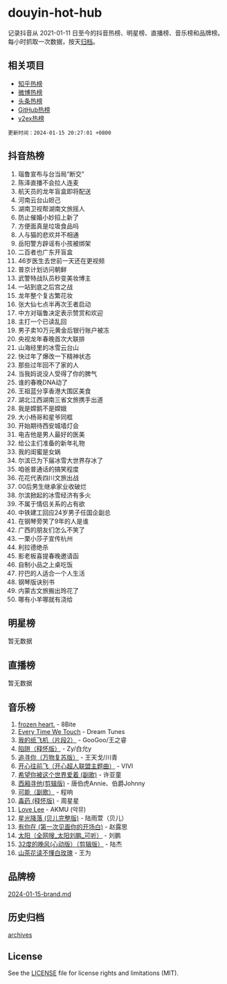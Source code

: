 # douyin-hot-hub

记录抖音从 2021-01-11 日至今的抖音热榜、明星榜、直播榜、音乐榜和品牌榜。每小时抓取一次数据，按天[归档](archives)。

## 相关项目

- [知乎热榜](https://github.com/lonnyzhang423/zhihu-hot-hub)
- [微博热榜](https://github.com/lonnyzhang423/weibo-hot-hub)
- [头条热榜](https://github.com/lonnyzhang423/toutiao-hot-hub)
- [GitHub热榜](https://github.com/lonnyzhang423/github-hot-hub)
- [v2ex热榜](https://github.com/lonnyzhang423/v2ex-hot-hub)


`更新时间：2024-01-15 20:27:01 +0800`

## 抖音热榜

1. 瑙鲁宣布与台当局“断交”
1. 陈泽直播不会拉人连麦
1. 航天员的龙年盲盒即将配送
1. 河南云台山妲己
1. 湖南卫视帮湖南文旅摇人
1. 防止催婚小妙招上新了
1. 方便面真是垃圾食品吗
1. 人与猫的悲欢并不相通
1. 岳阳警方辟谣有小孩被绑架
1. 二百者也广东开盲盒
1. 46岁医生去世前一天还在更视频
1. 普京计划访问朝鲜
1. 武警特战队员秒变美妆博主
1. 一站到底之后宫之战
1. 龙年整个复古繁花妆
1. 张大仙七点半再次王者启动
1. 中方对瑙鲁决定表示赞赏和欢迎
1. 主打一个已读乱回
1. 男子卖10万元黄金后银行账户被冻
1. 央视龙年春晚首次大联排
1. 山海经里的冰雪云台山
1. 快过年了爆改一下精神状态
1. 那些过年回不了家的人
1. 当我妈说没人受得了你的脾气
1. 谁的春晚DNA动了
1. 王祖蓝分享香港大围区美食
1. 湖北江西湖南三省文旅携手出道
1. 我是嫦鹅不是嫦娥
1. 大小杨哥和星爷同框
1. 开始期待西安城墙灯会
1. 电吉他是男人最好的医美
1. 给公主们准备的新年礼物
1. 我的闺蜜是女娲
1. 尔滨已为下届冰雪大世界存冰了
1. 咱爸普通话的搞笑程度
1. 花花代表四川文旅出战
1. 00后男生继承家业收破烂
1. 尔滨掀起的冰雪经济有多火
1. 不属于情侣关系的占有欲
1. 中铁建工回应24岁男子任国企副总
1. 在钢琴旁笑了9年的人是谁
1. 广西的朋友们怎么不笑了
1. 一栗小莎子宣传杭州
1. 利拉德绝杀
1. 影老板喜提春晚邀请函
1. 自制小品之上桌吃饭
1. 拧巴的人适合一个人生活
1. 钢琴版诀别书
1. 内蒙古文旅搬出玲花了
1. 哪有小羊哪就有浇给

## 明星榜

暂无数据

## 直播榜

暂无数据

## 音乐榜

1. [frozen heart.](https://sf86-cdn-tos.douyinstatic.com/obj/tos-cn-ve-2774/oIIWJfyjIACZA9zQMtnJ6hQQhFC4vhCupoRBsO) - 8Bite
1. [Every Time We Touch](https://sf86-cdn-tos.douyinstatic.com/obj/tos-cn-ve-2774/ogN6lUKQeBBfEVhIOMikG1CcJjugxk1tztZyhP) - Dream Tunes
1. [我的纸飞机（片段2）](https://sf86-cdn-tos.douyinstatic.com/obj/tos-cn-ve-2774/oM2ZrKcg2CD5AeRB2gkeXOFB1IxAGJdZPazYHf) - GooGoo/王之睿
1. [陷阱（释怀版）](https://sf86-cdn-tos.douyinstatic.com/obj/tos-cn-ve-2774/oE8C21LeZrzKLDFfQYgMzx4GAIHageG5IzayY7) - Zy/白允y
1. [追寻你（万物复苏版）](https://sf3-cdn-tos.douyinstatic.com/obj/tos-cn-ve-2774/oYeAZJsbjIDit9APmBg8u6uDUQnHmoCf3gbo74) - 王天戈/川青
1. [开心往前飞（开心超人联盟主题曲）](https://sf6-cdn-tos.douyinstatic.com/obj/tos-cn-ve-2774/9d8fb7c82cf1421fb93a9fe925275e0a) - VIVI
1. [希望你被这个世界爱着 (副歌)](https://sf86-cdn-tos.douyinstatic.com/obj/tos-cn-ve-2774/oUHCmWQfZlE3QQBKBeD8rCFLpJzPgCpImhsxMt) - 许亚童
1. [西厢寻他(剪辑版)](https://sf3-cdn-tos.douyinstatic.com/obj/tos-cn-ve-2774/oUsAVfAQKlRNxEv5qxvIB8o5qmIWUcXbzJKJhw) - 唐伯虎Annie、伯爵Johnny
1. [可能（副歌）](https://sf86-cdn-tos.douyinstatic.com/obj/tos-cn-ve-2774/cde1731888894259b333569393c2fb51) - 程响
1. [毒药 (释怀版)](https://sf86-cdn-tos.douyinstatic.com/obj/tos-cn-ve-2774/oYILMEAzspdZBIzy4frJNB8ZHPHWAhiwowd4Ad) - 周星星
1. [Love Lee](https://sf86-cdn-tos.douyinstatic.com/obj/tos-cn-ve-2774/o05GbkJGbCBTdDnMtB0fwOYgkeZp23vrWQDQBS) - AKMU (악뮤)
1. [星光降落 (贝儿完整版)](https://sf86-cdn-tos.douyinstatic.com/obj/tos-cn-ve-2774/okwB9hAwyAtsFFkFBzAX1hOOfQuIoMNs0W2Mwr) - 陆雨萱（贝儿）
1. [有你在 (第一次见面你的开场白)](https://sf3-cdn-tos.douyinstatic.com/obj/tos-cn-ve-2774/oAthrQ3ClJBfI57uBoFEgNDYtNCZ0TSYQQfxQ0) - 赵露思
1. [太阳（全网搜_太阳刘鹏_可听）](https://sf86-cdn-tos.douyinstatic.com/obj/tos-cn-ve-2774/ogWbyIQnlBFImVbeDocRdCIYtBHlbJXgfZMvgz) - 刘鹏
1. [32度的晚风(心动版）（剪辑版）](https://sf6-cdn-tos.douyinstatic.com/obj/tos-cn-ve-2774/owNyabsyWdzUulxhoJfK8IBXgp0UMQAHpvGh2B) - 陆杰
1. [山茶花读不懂白玫瑰](https://sf86-cdn-tos.douyinstatic.com/obj/tos-cn-ve-2774/osfn8B7DktrRHEPJgPCfDbw7QDQEkwC16BxZg9) - 王为

## 品牌榜

[2024-01-15-brand.md](archives/2024-01-15-brand.md)

## 历史归档

[archives](archives)

## License

See the [LICENSE](LICENSE) file for license rights and limitations (MIT).
